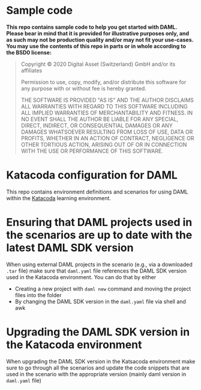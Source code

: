 # Sample code

**This repo contains sample code to help you get started with DAML. Please bear in mind that it is provided for illustrative purposes only, and as such may not be production quality and/or may not fit your use-cases. You may use the contents of this repo in parts or in whole according to the BSD0 license:**

> Copyright © 2020 Digital Asset (Switzerland) GmbH and/or its affiliates
>
> Permission to use, copy, modify, and/or distribute this software for any purpose with or without fee is hereby granted.
>
> THE SOFTWARE IS PROVIDED "AS IS" AND THE AUTHOR DISCLAIMS ALL WARRANTIES WITH REGARD TO THIS SOFTWARE INCLUDING ALL IMPLIED WARRANTIES OF MERCHANTABILITY AND FITNESS. IN NO EVENT SHALL THE AUTHOR BE LIABLE FOR ANY SPECIAL, DIRECT, INDIRECT, OR CONSEQUENTIAL DAMAGES OR ANY DAMAGES WHATSOEVER RESULTING FROM LOSS OF USE, DATA OR PROFITS, WHETHER IN AN ACTION OF CONTRACT, NEGLIGENCE OR OTHER TORTIOUS ACTION, ARISING OUT OF OR IN CONNECTION WITH THE USE OR PERFORMANCE OF THIS SOFTWARE.

# Katacoda configuration for DAML

This repo contains environment definitions and scenarios for using DAML within
the [Katacoda](https://www.katacoda.com) learning environment.

# Ensuring that DAML projects used in the scenarios are up to date with the latest DAML SDK version

When using external DAML projects in the scenario (e.g., via a downloaded `.tar` file) make sure that `daml.yaml` file references the DAML SDK version used in the Katacoda environment. You can do that by either

- Creating a new project with `daml new` command and moving the project files into the folder
- By changing the DAML SDK version in the `daml.yaml` file via shell and awk

# Upgrading the DAML SDK version in the Katacoda environment

When upgrading the DAML SDK version in the Katsacoda environment make sure to go through all the scenarios and update
the code snippets that are used in the scenario with the appropriate version (mainly daml version in `daml.yaml` file)
